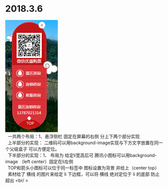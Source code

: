 # 2018.3.6

![image](https://github.com/Lmao-Pt/2018.3.6/blob/master/images/ok.png)<br /> 
  一共两个布局：1、悬浮侧栏 固定在屏幕的右侧  分上下两个部分实现<br /> 
上半部分的实现： 二维码可以用background-image实现与下方文字放置在同一个父级盒子 可以方便定位。<br />  
下半部分的实现：1、 布局为<!--ul>li*3--> 给定li宽高后可 腾讯小图标可以用background-image  （left center）固定在li左侧 <br /> 
TOP和箭头小图标可以位于同一标签中 图标设置为背景 并给上（center top）<br /> 
素材给了 横线 的图片来给定 li 下边框，可以将 横线 绝对定位于 li 的底部 防止超出 <br/ >


